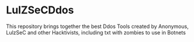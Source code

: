 # LulZSeCDdos
This repository brings together the best Ddos Tools created by Anonymous, LulzSeC and other Hacktivists, including txt with zombies to use in Botnets
